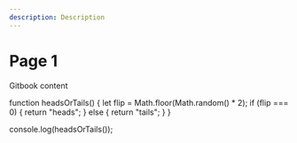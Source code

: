 ```yaml
---
description: Description
---
```


# Page 1

Gitbook content



function headsOrTails() { let flip = Math.floor(Math.random() \* 2); if (flip === 0) { return "heads"; } else { return "tails"; } }

console.log(headsOrTails());
